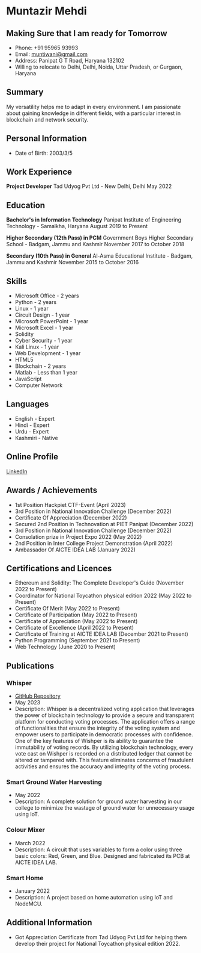 # Muntazir Mehdi

## Making Sure that I am ready for Tomorrow

- Phone: +91 95965 93993
- Email: muntiwani@gmail.com
- Address: Panipat G T Road, Haryana 132102
- Willing to relocate to Delhi, Delhi, Noida, Uttar Pradesh, or Gurgaon, Haryana

## Summary
My versatility helps me to adapt in every environment. I am passionate about gaining knowledge in different fields, with a particular interest in blockchain and network security.

## Personal Information
- Date of Birth: 2003/3/5

## Work Experience
**Project Developer**
Tad Udyog Pvt Ltd - New Delhi, Delhi
May 2022

## Education
**Bachelor's in Information Technology**
Panipat Institute of Engineering Technology - Samalkha, Haryana
August 2019 to Present

**Higher Secondary (12th Pass) in PCM**
Government Boys Higher Secondary School - Badgam, Jammu and Kashmir
November 2017 to October 2018

**Secondary (10th Pass) in General**
Al-Asma Educational Institute - Badgam, Jammu and Kashmir
November 2015 to October 2016

## Skills
- Microsoft Office - 2 years
- Python - 2 years
- Linux - 1 year
- Circuit Design - 1 year
- Microsoft PowerPoint - 1 year
- Microsoft Excel - 1 year
- Solidity
- Cyber Security - 1 year
- Kali Linux - 1 year
- Web Development - 1 year
- HTML5
- Blockchain - 2 years
- Matlab - Less than 1 year
- JavaScript
- Computer Network

## Languages
- English - Expert
- Hindi - Expert
- Urdu - Expert
- Kashmiri - Native

## Online Profile
[LinkedIn](https://www.linkedin.com/in/muntazir-mehdi-b94657139)

## Awards / Achievements
- 1st Position Hackpiet CTF-Event (April 2023)
- 3rd Position in National Innovation Challenge (December 2022)
- Certificate Of Appreciation (December 2022)
- Secured 2nd Position in Technovation at PIET Panipat (December 2022)
- 3rd Position in National Innovation Challenge (December 2022)
- Consolation prize in Project Expo 2022 (May 2022)
- 2nd Position in Inter College Project Demonstration (April 2022)
- Ambassador Of AICTE IDEA LAB (January 2022)

## Certifications and Licences
- Ethereum and Solidity: The Complete Developer's Guide (November 2022 to Present)
- Coordinator for National Toycathon physical edition 2022 (May 2022 to Present)
- Certificate Of Merit (May 2022 to Present)
- Certificate of Participation (May 2022 to Present)
- Certificate of Appreciation (May 2022 to Present)
- Certificate of Excellence (April 2022 to Present)
- Certificate of Training at AICTE IDEA LAB (December 2021 to Present)
- Python Programming (September 2021 to Present)
- Web Technology (June 2020 to Present)

## Publications
### Whisper
- [GitHub Repository](https://github.com/mehdiiwani/Voting-in-blockchain)
- May 2023
- Description: Whisper is a decentralized voting application that leverages the power of blockchain technology to provide a secure and transparent platform for conducting voting processes. The application offers a range of functionalities that ensure the integrity of the voting system and empower users to participate in democratic processes with confidence. One of the key features of Wishper is its ability to guarantee the immutability of voting records. By utilizing blockchain technology, every vote cast on Wishper is recorded on a distributed ledger that cannot be altered or tampered with. This feature eliminates concerns of fraudulent activities and ensures the accuracy and integrity of the voting process.

### Smart Ground Water Harvesting
- May 2022
- Description: A complete solution for ground water harvesting in our college to minimize the wastage of ground water for unnecessary usage using IoT.

### Colour Mixer
- March 2022
- Description: A circuit that uses variables to form a color using three basic colors: Red, Green, and Blue. Designed and fabricated its PCB at AICTE IDEA LAB.

### Smart Home
- January 2022
- Description: A project based on home automation using IoT and NodeMCU.

## Additional Information
- Got Appreciation Certificate from Tad Udyog Pvt Ltd for helping them develop their project for National Toycathon physical edition 2022.
